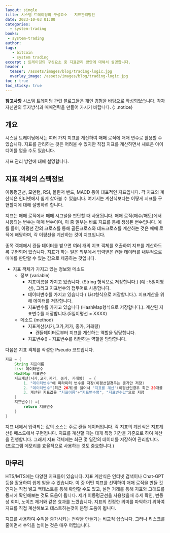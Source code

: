 ```yaml
---
layout: single
title: 시스템 트레이딩의 구성요소 - 지표관리방안 
date: 2023-10-03 01:00
categories: 
  - system-trading
books:
 - system-trading
author: 
tags: 
   - bitcoin
   - system trading
excerpt : 트레이딩의 구성요소 중 지표관리 방안에 대해서 설명합니다.
header :
  teaser: /assets/images/blog/trading-logic.jpg
  overlay_image: /assets/images/blog/trading-logic.jpg
toc : true  
toc_sticky: true
---
```


**참고사항** 시스템 트레이딩 관련 블로그들은 개인 경험을 바탕으로 작성되었습니다. 각자 자신만의 투자방식과 매매전략을 만들어 가시기 바랍니다.
{: .notice} 

## 개요

시스템 트레이딩에서는 여러 가지 지표를 계산하여 매매 로직에 매매 변수로 활용할 수 있습니다. 지표를 관리하는 것은 어려울 수 있지만 직접 지표를 계산하면서 새로운 아이디어를 얻을 수도 있습니다. 

지표 관리 방안에 대해 설명합니다.

## 지표 객체의 스펙정보
이동평균선, 모멘텀, RSI, 볼린저 밴드, MACD 등이 대표적인 지표입니다. 각 지표의 계산식은 인터넷에서 쉽게 찾아볼 수 있습니다. 
여기서는 계산식보다는 어떻게 지표를 구현할지에 대해 설명하려 합니다.

지표는 매매 로직에서 매매 시그널을 판단할 때 사용됩니다. 매매 로직(매수/매도)에서 사용되는 변수는 매매 변수이며, 이 중 일부는 바로 지표를 통해 생성된 변수입니다. 예를 들어, 이평선 간의 크로스를 통해 골든크로스와 데드크로스를 계산하는 것은 매매 로직에 해당하며, 각 이평선을 계산하는 것이 지표입니다.

종목 객체에서 캔들 데이터를 받으면 여러 개의 지표 객체를 호출하여 지표를 계산하도록 구현되어 있습니다. 지표가 하는 일은 외부에서 입력받은 캔들 데이터를 내부적으로 매매를 판단할 수 있는 값으로 제공하는 것입니다.

- 지표 객체가 가지고 있는 정보와 메소드
  - 정보 (variable) 
    - 지표이름을 가지고 있습니다. (String 형식으로 저장합니다.) (예 : 5일이평선), 그리고 지표변수의 접두어로 사용합니다.
    - 데이터변수를 가지고 있습니다 ( List형식으로 저장합니다.). 지표계산을 위해 데이터를 저장합니다.
    - 지표변수를 가지고 있습니다 (HashMap형식으로 저장합니다.). 계산된 지표변수를 저장합니다.(5일이평선 = XXXX)
  - 메소드 (method)
    - 지표계산(시가,고가,저가, 종가, 거래량)
      - 캔들데이터로부터 지표를 계산하는 역할을 담당합니다.
    - 지표변수() - 지표변수를 리턴하는 역할을 담당합니다.

다음은 지표 객체를 작성한 Pseudo 코드입니다. 

```java
지표 = {
    String 지표이름 
    List 데이터변수
    HashMap 지표변수 
    지표계산(시가,고가,저가, 종가, 거래량)  = {
        1. "데이터변수"에 파라미터 변수를 저장(이평선일경우는 종가만 저장)
        2. "데이터변수"(최근 20개)를 읽어서 "지표를 계산"(이평선인경우 최근 20개를 읽어, sum후에 20개로 나누기함)
        3. 계산된 지표값을 "지표이름"+"지표변수명", "지표변수값"으로 저장
    }   
    지표변수() ={
        return 지표변수
    }
}
```

지표 내에서 입력되는 값의 소스는 주로 캔들 데이터입니다. 각 지표의 계산식은 지표계산() 메소드에서 구현됩니다. 지표를 계산할 때는 대개 특정 기간을 기준으로 하여 계산을 진행합니다. 그래서 지표 객체에는 최근 몇 일간의 데이터를 저장하여 관리합니다. (프로그램 메모리를 효율적으로 사용하는 것도 중요합니다.)


## 마무리

HTS/MTS에는 다양한 지표들이 있습니다. 지표 계산식은 인터넷 검색이나 Chat-GPT 등을 활용하여 쉽게 얻을 수 있습니다. 이 중 어떤 지표를 선택하여 매매 로직을 만들 것인지는 직접 넣고 백테스트를 통해 확인할 수도 있고, 실전 거래를 통해 지표와 그래프를 동시에 확인해보는 것도 도움이 됩니다. 제가 이동평균선을 사용했을때 추세 확인, 변동성 회피, 노이즈 제거와 같은 효과를 느꼈습니다.
지표의 진정한 의미를 파악하기 위하여 지표를 직접 계산해보고 테스트하는것이 분명 도움이 됩니다.

지표를 사용하여 수익을 증가시키는 전략을 만들기는 비교적 쉽습니다. 
그러나 리스크를 줄이면서 수익을 높이는 것은 매우 어렵습니다.
